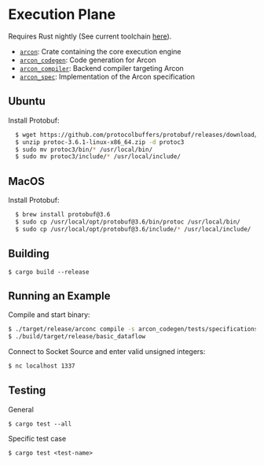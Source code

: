 # Execution Plane

Requires Rust nightly (See current toolchain [here](rust-toolchain)).

* [`arcon`]: Crate containing the core execution engine
* [`arcon_codegen`]: Code generation for Arcon
* [`arcon_compiler`]: Backend compiler targeting Arcon 
* [`arcon_spec`]: Implementation of the Arcon specification

[`arcon`]: arcon
[`arcon_codegen`]: arcon_codegen
[`arcon_compiler`]: arcon_compiler
[`arcon_spec`]: arcon_spec

## Ubuntu

Install Protobuf:

```bash
  $ wget https://github.com/protocolbuffers/protobuf/releases/download/v3.6.1/protoc-3.6.1-linux-x86_64.zip
  $ unzip protoc-3.6.1-linux-x86_64.zip -d protoc3
  $ sudo mv protoc3/bin/* /usr/local/bin/
  $ sudo mv protoc3/include/* /usr/local/include/
```
## MacOS

Install Protobuf:
  
```bash
  $ brew install protobuf@3.6
  $ sudo cp /usr/local/opt/protobuf@3.6/bin/protoc /usr/local/bin/
  $ sudo cp /usr/local/opt/protobuf@3.6/include/* /usr/local/include/
```

## Building

```
$ cargo build --release
```

## Running an Example

Compile and start binary:

```bash
$ ./target/release/arconc compile -s arcon_codegen/tests/specifications/basic_dataflow.json
$ ./build/target/release/basic_dataflow
```

Connect to Socket Source and enter valid unsigned integers:

```bash
$ nc localhost 1337
```

## Testing

General
```
$ cargo test --all
```

Specific test case
```
$ cargo test <test-name>
```
